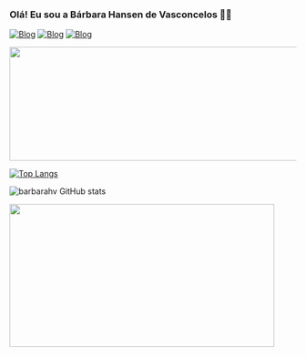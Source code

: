 ### Olá! Eu sou a Bárbara Hansen de Vasconcelos 👋🏻 

[![Blog](https://img.shields.io/badge/LinkedIn-0077B5?style=for-the-badge&logo=linkedin&logoColor=white)](https://www.linkedin.com/in/bárbara-hansen/)  [![Blog](https://img.shields.io/badge/Twitter-1DA1F2?style=for-the-badge&logo=twitter&logoColor=white)](https://twitter.com/Babihansenv)  [![Blog](https://img.shields.io/badge/Instagram-E4405F?style=for-the-badge&logo=instagram&logoColor=white)](https://www.instagram.com/babihansenv/) 

<img src= "https://media.giphy.com/media/GwGXoeb0gm7sc/giphy.gif"   width="1000" height="200" ></img>
  
[![Top Langs](https://github-readme-stats.vercel.app/api/top-langs/?username=barbarahv&layout=pie)](https://github.com/anuraghazra/github-readme-stats) 


![barbarahv GitHub stats](https://github-readme-stats.vercel.app/api?username=barbarahv&show_icons=true&theme=radical)




<img src= "https://media.giphy.com/media/wKWxuUOcp9fdvckBty/giphy.gif"  width="465" height="251" ></img>



